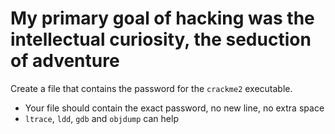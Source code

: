 # My primary goal of hacking was the intellectual curiosity, the seduction of adventure

Create a file that contains the password for the `crackme2` executable.

- Your file should contain the exact password, no new line, no extra space
- `ltrace`, `ldd`, `gdb` and `objdump` can help

